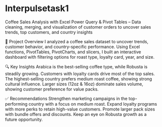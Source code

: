 # Interpulsetask1
Coffee Sales Analysis with Excel Power Query &amp; Pivot Tables – Data cleaning, merging, and visualization of customer orders to uncover sales trends, top customers, and country insights

📌 Project Overview
I analyzed a coffee sales dataset to uncover trends, customer behavior, and country-specific performance. Using Excel functions, PivotTables, PivotCharts, and slicers, I built an interactive dashboard with filtering options for roast type, loyalty card, year, and size.

🔍 Key Insights
Arabica is the best-selling coffee type, while Robusta is steadily growing.
Customers with loyalty cards drive most of the top sales.
The highest-selling country prefers medium roast coffee, showing strong cultural influence.
Larger sizes (12oz & 16oz) dominate sales volume, showing customer preference for value packs.

✅ Recommendations
Strengthen marketing campaigns in the top-performing country with a focus on medium roast.
Expand loyalty programs with more perks to retain high-value customers.
Promote larger pack sizes with bundle offers and discounts.
Keep an eye on Robusta growth as a future opportunity.
